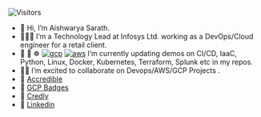 ![Visitors](https://api.visitorbadge.io/api/visitors?path=https%3A%2F%2Fgithub.com%2Faishwaryasarath%2Faishwaryasarath&countColor=%23263759&style=plastic)

- 👋 Hi, I’m Aishwarya Sarath.
- 👩🏽‍💻 I’m a Technology Lead at Infosys Ltd. working as a DevOps/Cloud engineer for a retail client.
- 🐍 :whale: ☸️ [![gcp](https://cdn3.emoji.gg/emojis/3890-gcp.png)](https://emoji.gg/emoji/3890-gcp) [![aws](https://cdn3.emoji.gg/emojis/8708-aws.png)](https://emoji.gg/emoji/8708-aws) I’m currently updating demos on CI/CD, IaaC, Python, Linux, Docker, Kubernetes, Terraform, Splunk etc in my repos.
- 🤝🏽 I’m excited to collaborate on Devops/AWS/GCP Projects .
- 🔗 [Accredible](https://www.credential.net/profile/aiswaryasarath755135/wallet)
- 🔗 [GCP Badges](https://www.cloudskillsboost.google/public_profiles/fc01e575-e3cd-4f3b-a0ce-7741c07e83f3)
- 🔗 [Credly](https://www.credly.com/users/aiswarya-sarath/badges)
- 🔗 [Linkedin](https://www.linkedin.com/in/aishwaryasarath/)

<!---
aishwaryasarath/aishwaryasarath is a ✨ special ✨ repository because its `README.md` (this file) appears on your GitHub profile.
You can click the Preview link to take a look at your changes.
--->
